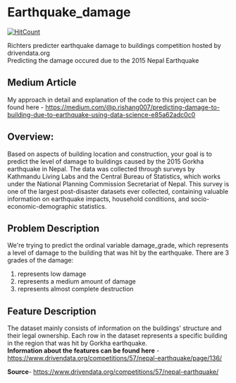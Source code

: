 # Earthquake_damage  

[![HitCount](http://hits.dwyl.com/rishang007/Earthquake_damage.svg)](http://hits.dwyl.com/rishang007/Earthquake_damage)


Richters predicter earthquake damage to buildings competition hosted by drivendata.org  
Predicting the damage occured due to the 2015 Nepal Earthquake

## Medium Article
My approach in detail and explanation of the code to this project can be found here - https://medium.com/@p.rishang007/predicting-damage-to-building-due-to-earthquake-using-data-science-e85a62adc0c0


## Overview:
Based on aspects of building location and construction, your goal is to predict the level of damage to buildings caused by the 2015 Gorkha earthquake in Nepal. 
The data was collected through surveys by Kathmandu Living Labs and the Central Bureau of Statistics, which works under the National Planning Commission Secretariat of Nepal. This survey is one of the largest post-disaster datasets ever collected, containing valuable information on earthquake impacts, household conditions, and socio-economic-demographic statistics.

## Problem Description
We're trying to predict the ordinal variable damage_grade, which represents a level of damage to the building that was hit by the earthquake. There are 3 grades of the damage:

1. represents low damage
2. represents a medium amount of damage
3. represents almost complete destruction

## Feature Description
The dataset mainly consists of information on the buildings' structure and their legal ownership. Each row in the dataset represents a specific building in the region that was hit by Gorkha earthquake.  
**Information about the features can be found here** - https://www.drivendata.org/competitions/57/nepal-earthquake/page/136/


**Source**- https://www.drivendata.org/competitions/57/nepal-earthquake/

